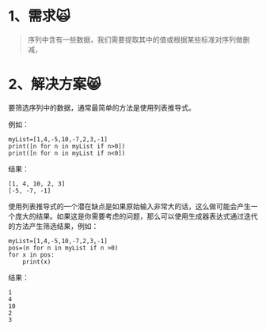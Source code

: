 # 1、需求🙀

> 序列中含有一些数据，我们需要提取其中的值或根据某些标准对序列做删减，

# 2、解决方案😸

要筛选序列中的数据，通常最简单的方法是使用列表推导式。

例如：

```
myList=[1,4,-5,10,-7,2,3,-1]
print([n for n in myList if n>0])
print([n for n in myList if n<0])
```

结果：

```
[1, 4, 10, 2, 3]
[-5, -7, -1]
```

使用列表推导式的一个潜在缺点是如果原始输入非常大的话，这么做可能会产生一个庞大的结果。如果这是你需要考虑的问题，那么可以使用生成器表达式通过迭代的方法产生筛选结果，例如：

```
myList=[1,4,-5,10,-7,2,3,-1]
pos=(n for n in myList if n >0)
for x in pos:
    print(x)
```

结果：

```
1
4
10
2
3
```



